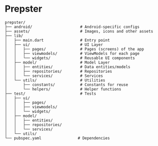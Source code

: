 # Prepster




    prepster/
    ├── android/                     # Android-specific configs
    ├── assets/                      # Images, icons and other assets
    ├── lib/
    │   ├── main.dart                # Entry point
    │   ├── ui/                      # UI Layer
    │   │   ├── pages/               # Pages (screens) of the app
    │   │   ├── viewmodels/          # ViewModels for each page
    │   │   └── widgets/             # Reusable UI components
    │   ├── model/                   # Model Layer
    │   │   ├── entities/            # Data entities/models
    │   │   ├── repositories/        # Repositories
    │   │   └── services/            # Services
    │   └── utils/                   # Utilities
    │       ├── constants/           # Constants for reuse
    │       └── helpers/             # Helper functions
    ├── test/                        # Tests
    │   ├── ui/
    │   │   ├── pages/
    │   │   ├── viewmodels/
    │   │   └── widgets/
    │   ├── model/
    │   │   ├── entities/
    │   │   ├── repositories/
    │   │   └── services/
    │   └── utils/
    └── pubspec.yaml                # Dependencies



